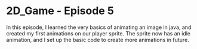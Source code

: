 # 2D_Game - Episode 5

In this episode, I learned the very basics of animating an image in java, and created my first animations on our player sprite. The sprite now has an idle animation, and I set up the basic code to create more animations in future.
